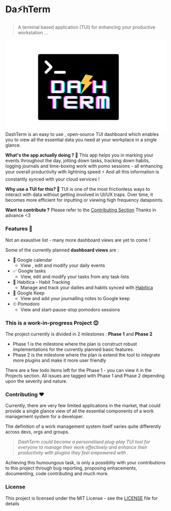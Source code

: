 # Da⚡hTerm
>A terminal based application (TUI) for enhancing your productive workstation ...

![DashTerm Icon](Dashterm.png)
DashTerm is an easy to use , open-source TUI dashboard which enables you to view all the essential data you need at your workplace in a single glance.

**What's the app actually doing ? 🤔**
This app helps you in marking your events throughout the day, jotting down tasks, tracking down habits, logging journals and time-boxing work with pomo sessions - all enhancing your overall productivity with lightning speed ⚡
And all this information is constantly synced with your cloud services ! 

**Why use a TUI for this? 🤔**
TUI is one of the most frictionless ways to interact with data without getting involved in UI/UX traps.
Over time, it becomes more efficient for inputting or viewing high frequency datapoints.


**Want to contribute ?**
Please refer to the [Contributing Section](#Contributing) 
Thanks in advance <3


### Features 📑

Not an exaustive list - many more dashboard views are yet to come !

Some of the currently planned **dashboard views** are : 
- 📆 Google calendar
  - View , edit and modify your daily events
- ✅ Google tasks
  - View, edit and modify your tasks from any task lists
- 🎯 Habitica - Habit Tracking
  - Manage and track your dailies and habits synced with [Habitica](https://habitica.com/)
- 📒 Google Keep
  - View and add your journalling notes to Google keep 
- ⏲ Pomodoro
  - View and start-pause-stop pomodoro sessions 




### This is a work-in-progress Project 😊

The project currently is divided in 2 milestones : **Phase 1** and **Phase 2**
- Phase 1 is the milestone where the plan is construct robust implementations for the currently planned basic features.
- Phase 2 is the milestone where the plan is extend the tool to integrate more plugins and make it more user friendly

There are a few todo items left for the Phase 1 - you can view it in the Projects section.
All issues are tagged with Phase 1 and Phase 2 depending upon the severity and nature.

### Contributing ♥

Currently, there are very few limited applications in the market, that could provide a single glance view of all the essential components of a work management system for a developer. 

The definition of a work management system itself varies quite differently across devs, orgs and groups.
>*DashTerm could become a personalised plug-play TUI tool for everyone to manage their work effectively and enhance their productivity with plugins they feel empowered with .* 

Achieving this humoungous task, is only a possiblity with your contributions to this project through bug reporting, proposing enhacements, documenting, code contributing and much more.

### License 

This project is licensed under the MIT License - see the [LICENSE](LICENSE) file for details